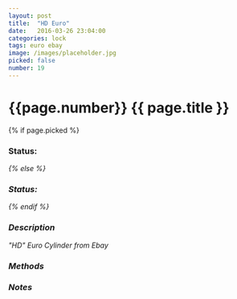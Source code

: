 ```yaml
---
layout: post
title:  "HD Euro"
date:   2016-03-26 23:04:00
categories: lock
tags: euro ebay
image: /images/placeholder.jpg
picked: false
number: 19
---
```


# {{page.number}} {{ page.title }}

{% if page.picked %}
### Status: <i class="fa fa-unlock"/>
{% else %}
### Status: <i class="fa fa-lock"/>
{% endif %}

### Description

"HD" Euro Cylinder from Ebay

### Methods

### Notes
